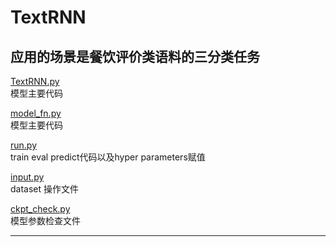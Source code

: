 # TextRNN
应用的场景是餐饮评价类语料的三分类任务  
---

[TextRNN.py](https://github.com/adowu/ado-tensorflow-models/blob/master/02_TextRNN/TextRNN.py)  
模型主要代码

[model_fn.py](https://github.com/adowu/ado-tensorflow-models/blob/master/02_TextRNN/model_fn.py)  
模型主要代码

[run.py](https://github.com/adowu/ado-tensorflow-models/blob/master/02_TextRNN/run.py)  
train eval predict代码以及hyper parameters赋值 

[input.py](https://github.com/adowu/ado-tensorflow-models/blob/master/02_TextRNN/input.py)  
dataset 操作文件

[ckpt_check.py](https://github.com/adowu/ado-tensorflow-models/blob/master/02_TextRNN/ckpt_check.py)  
模型参数检查文件

---
